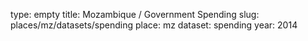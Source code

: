 type: empty
title: Mozambique / Government Spending
slug: places/mz/datasets/spending
place: mz
dataset: spending
year: 2014
